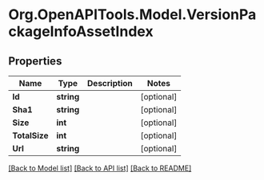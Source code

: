 # Org.OpenAPITools.Model.VersionPackageInfoAssetIndex

## Properties

Name | Type | Description | Notes
------------ | ------------- | ------------- | -------------
**Id** | **string** |  | [optional] 
**Sha1** | **string** |  | [optional] 
**Size** | **int** |  | [optional] 
**TotalSize** | **int** |  | [optional] 
**Url** | **string** |  | [optional] 

[[Back to Model list]](../../README.md#documentation-for-models) [[Back to API list]](../../README.md#documentation-for-api-endpoints) [[Back to README]](../../README.md)

